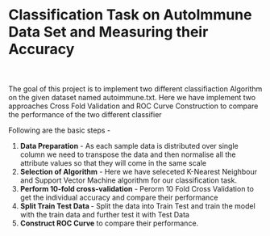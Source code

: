 # Classification Task on AutoImmune Data Set and Measuring their Accuracy
<br>
<br>
The goal of this project is to implement two different classifiaction Algorithm on the given dataset named autoimmune.txt. Here we have implement two approaches Cross Fold Validation and ROC Curve Construction to compare the performance of the two different classifier

Following are the basic steps -
1. <b>Data Preparation</b> - As each sample data is distributed over single column we need to transpose the data and then normalise all the attribute values so that they will come in the same scale
2. <b>Selection of Algorithm</b> - Here we have seleceted K-Nearest Neighbour and Support Vector Machine algorithm for our classification task.
3. <b>Perform 10-fold cross-validation</b> - Perorm 10 Fold Cross Validation to get the individual accuracy and compare their performance
4. <b>Split Train Test Data </b> - Split the data into Train Test and train the model with the train data and further test it with Test Data
5. <b>Construct ROC Curve</b> to compare their performance.
